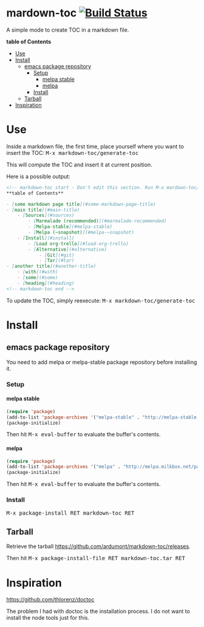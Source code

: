mardown-toc [![Build Status](https://travis-ci.org/ardumont/markdown-toc.png?branch=master)](https://travis-ci.org/ardumont/markdown-toc)
===========

A simple mode to create TOC in a markdown file.

<!-- markdown-toc start - Don't edit this section. Run M-x mardown-toc/generate-toc again -->
**table of Contents**

- [Use](#use)
- [Install](#install)
    - [emacs package repository](#emacs-package-repository)
        - [Setup](#setup)
            - [melpa stable](#melpa-stable)
            - [melpa](#melpa)
        - [Install](#install)
    - [Tarball](#tarball)
- [Inspiration](#inspiration)
<!-- markdown-toc end -->

# Use

Inside a markdown file, the first time, place yourself where you want to insert the TOC:
<kbd>M-x markdown-toc/generate-toc</kbd>

This will compute the TOC and insert it at current position.

Here is a possible output:

```markdown
<!-- markdown-toc start - Don't edit this section. Run M-x mardown-toc/generate-toc again -->
**table of Contents**

- [some markdown page title](#some-markdown-page-title)
- [main title](#main-title)
	- [Sources](#sources)
		- [Marmalade (recommended)](#marmalade-recommended)
		- [Melpa-stable](#melpa-stable)
		- [Melpa (~snapshot)](#melpa-~snapshot)
	- [Install](#install)
		- [Load org-trello](#load-org-trello)
		- [Alternative](#alternative)
			- [Git](#git)
			- [Tar](#tar)
- [another title](#another-title)
	- [with](#with)
	- [some](#some)
	- [heading](#heading)
<!-- markdown-toc end -->
```

To update the TOC, simply reexecute: <kbd>M-x markdown-toc/generate-toc</kbd>

# Install

## emacs package repository

You need to add melpa or melpa-stable package repository before installing it.

### Setup

#### melpa stable

``` lisp
(require 'package)
(add-to-list 'package-archives '("melpa-stable" . "http://melpa-stable.milkbox.net/packages/"))
(package-initialize)
```

Then hit <kbd>M-x eval-buffer</kbd> to evaluate the buffer's contents.

#### melpa

``` lisp
(require 'package)
(add-to-list 'package-archives '("melpa" . "http://melpa.milkbox.net/packages/"))
(package-initialize)
```

Then hit <kbd>M-x eval-buffer</kbd> to evaluate the buffer's contents.

### Install

<kbd>M-x package-install RET markdown-toc RET</kbd>

## Tarball

Retrieve the tarball https://github.com/ardumont/markdown-toc/releases.

Then hit <kbd>M-x package-install-file RET markdown-toc.tar RET</kbd>

# Inspiration

https://github.com/thlorenz/doctoc

The problem I had with doctoc is the installation process.
I do not want to install the node tools just for this.
